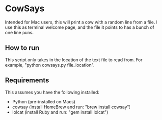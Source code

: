 # CowSays
Intended for Mac users, this will print a cow with a random line from a file. I use this as terminal welcome page, and the file it points to has a bunch of one line puns.

## How to run
This script only takes in the location of the text file to read from. For example, "python cowsays.py file_location".

## Requirements
This assumes you have the following installed:
* Python (pre-installed on Macs)
* cowsay (install HomeBrew and run: "brew install cowsay")
* lolcat (install Ruby and run: "gem install lolcat")
